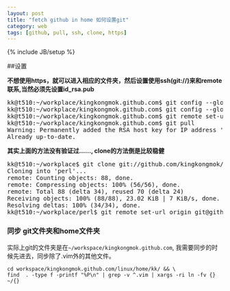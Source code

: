 ```yaml
---
layout: post
title: "fetch github in home 如何设置git"
category: web
tags: [github, pull, ssh, clone, https]
---
```

{% include JB/setup %}

##设置

**不想使用https，就可以进入相应的文件夹，然后设置使用ssh(git://)来和remote联系,当然必须先设置id_rsa.pub**

<pre>
kk@t510:~/workplace/kingkongmok.github.com$ git config --global user.name "kingkongmok"
kk@t510:~/workplace/kingkongmok.github.com$ git config --global user.email "kingkongmok@gmail.com"
kk@t510:~/workplace/kingkongmok.github.com$ git remote set-url origin git@github.com:kingkongmok/kingkongmok.github.com 
kk@t510:~/workplace/kingkongmok.github.com$ git pull
Warning: Permanently added the RSA host key for IP address '192.30.252.130' to the list of known hosts.
Already up-to-date.
</pre>

**其实上面的方法没有验证过……, clone的方法倒是比较稳健**

<pre>
kk@t510:~/workplace$ git clone git://github.com/kingkongmok/perl.git perl
Cloning into 'perl'...
remote: Counting objects: 88, done.
remote: Compressing objects: 100% (56/56), done.
remote: Total 88 (delta 34), reused 70 (delta 24)
Receiving objects: 100% (88/88), 23.02 KiB | 7 KiB/s, done.
Resolving deltas: 100% (34/34), done.
kk@t510:~/workplace/perl$ git remote set-url origin git@github.com:kingkongmok/perl.git
</pre>

###  同步 git文件夹和home文件夹

实际上git的文件夹是在```~/workspace/kingkongmok.github.com```, 我需要同步的时候先进去，同步除了.vim外的其他文件。

```
cd workspace/kingkongmok.github.com/linux/home/kk/ && \
find  . -type f -printf "%P\n" | grep -v ^.vim | xargs -ri ln -fv {} ~/{}
```


